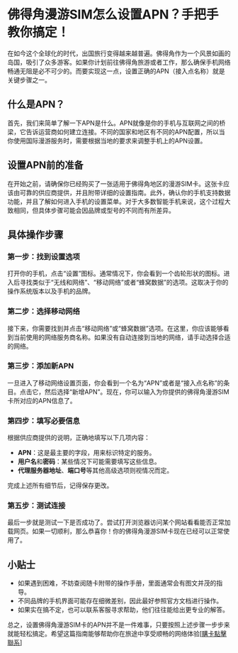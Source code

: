 # 佛得角漫游SIM怎么设置APN？手把手教你搞定！

在如今这个全球化的时代，出国旅行变得越来越普遍。佛得角作为一个风景如画的岛国，吸引了众多游客。如果你计划前往佛得角旅游或者工作，那么确保手机网络畅通无阻是必不可少的。而要实现这一点，设置正确的APN（接入点名称）就是关键步骤之一。

## 什么是APN？

首先，我们来简单了解一下APN是什么。APN就像是你的手机与互联网之间的桥梁，它告诉运营商如何建立连接。不同的国家和地区有不同的APN配置，所以当你使用国际漫游服务时，需要根据当地的要求来调整手机上的APN设置。

## 设置APN前的准备

在开始之前，请确保你已经购买了一张适用于佛得角地区的漫游SIM卡。这张卡应该由可靠的供应商提供，并且附带详细的设置指南。此外，确认你的手机支持数据功能，并且了解如何进入手机的设置菜单。对于大多数智能手机来说，这个过程大致相同，但具体步骤可能会因品牌或型号的不同而有所差异。

## 具体操作步骤

### 第一步：找到设置选项
打开你的手机，点击“设置”图标。通常情况下，你会看到一个齿轮形状的图标。进入后寻找类似于“无线和网络”、“移动网络”或者“蜂窝数据”的选项。这取决于你的操作系统版本以及手机的品牌。

### 第二步：选择移动网络
接下来，你需要找到并点击“移动网络”或“蜂窝数据”选项。在这里，你应该能够看到当前使用的网络服务商名称。如果没有自动连接到当地的网络，请手动选择合适的网络。

### 第三步：添加新APN
一旦进入了移动网络设置页面，你会看到一个名为“APN”或者是“接入点名称”的条目。点击它，然后选择“新增APN”。现在，你可以输入为你提供的佛得角漫游SIM卡所对应的APN信息了。

### 第四步：填写必要信息
根据供应商提供的说明，正确地填写以下几项内容：
- **APN**：这是最主要的字段，用来标识特定的服务。
- **用户名**和**密码**：某些情况下可能需要填写这些信息。
- **代理服务器地址**、**端口号**等其他高级选项则视情况而定。

完成上述所有细节后，记得保存更改。

### 第五步：测试连接
最后一步就是测试一下是否成功了。尝试打开浏览器访问某个网站看看能否正常加载网页。如果一切顺利，那么恭喜你！你的佛得角漫游SIM卡现在已经可以正常使用了。

## 小贴士
- 如果遇到困难，不妨查阅随卡附带的操作手册，里面通常会有图文并茂的指导。
- 不同品牌的手机界面可能存在细微差别，因此最好参照官方文档进行操作。
- 如果实在搞不定，也可以联系客服寻求帮助，他们往往能给出更专业的解答。

总之，设置佛得角漫游SIM卡的APN并不是一件难事，只要按照上述步骤一步步来就能轻松搞定。希望这篇指南能够帮助你在旅途中享受顺畅的网络体验[[購卡點擊聯系](https://t.me/s/esim1088)]